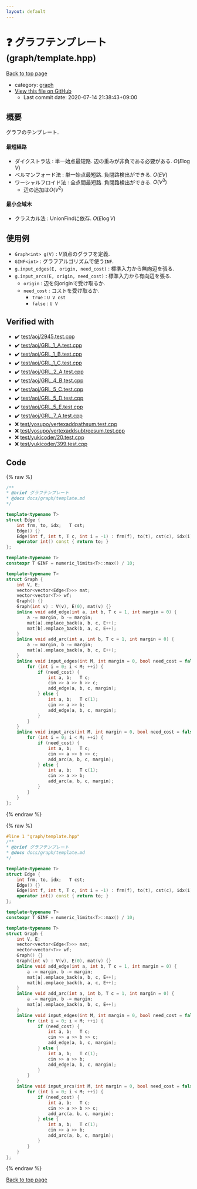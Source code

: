 ```yaml
---
layout: default
---
```


<!-- mathjax config similar to math.stackexchange -->
<script type="text/javascript" async
  src="https://cdnjs.cloudflare.com/ajax/libs/mathjax/2.7.5/MathJax.js?config=TeX-MML-AM_CHTML">
</script>
<script type="text/x-mathjax-config">
  MathJax.Hub.Config({
    TeX: { equationNumbers: { autoNumber: "AMS" }},
    tex2jax: {
      inlineMath: [ ['$','$'] ],
      processEscapes: true
    },
    "HTML-CSS": { matchFontHeight: false },
    displayAlign: "left",
    displayIndent: "2em"
  });
</script>

<script type="text/javascript" src="https://cdnjs.cloudflare.com/ajax/libs/jquery/3.4.1/jquery.min.js"></script>
<script src="https://cdn.jsdelivr.net/npm/jquery-balloon-js@1.1.2/jquery.balloon.min.js" integrity="sha256-ZEYs9VrgAeNuPvs15E39OsyOJaIkXEEt10fzxJ20+2I=" crossorigin="anonymous"></script>
<script type="text/javascript" src="../../assets/js/copy-button.js"></script>
<link rel="stylesheet" href="../../assets/css/copy-button.css" />


# :question: グラフテンプレート <small>(graph/template.hpp)</small>

<a href="../../index.html">Back to top page</a>

* category: <a href="../../index.html#f8b0b924ebd7046dbfa85a856e4682c8">graph</a>
* <a href="{{ site.github.repository_url }}/blob/master/graph/template.hpp">View this file on GitHub</a>
    - Last commit date: 2020-07-14 21:38:43+09:00




## 概要

グラフのテンプレート.

#### 最短経路

* ダイクストラ法 : 単一始点最短路. 辺の重みが非負である必要がある. $O(E\log V)$
* ベルマンフォード法 : 単一始点最短路. 負閉路検出ができる. $O(EV)$
* ワーシャルフロイド法 : 全点間最短路. 負閉路検出ができる. $O(V^3)$
  * 辺の追加は$O(V^2)$

#### 最小全域木

* クラスカル法 : UnionFindに依存. $O(E\log V)$

## 使用例

* `Graph<int> g(V)` : $V$頂点のグラフを定義.
* `GINF<int>` : グラフアルゴリズムで使う`INF`.
* `g.input_edges(E, origin, need_cost)` : 標準入力から無向辺を張る.
* `g.input_arcs(E, origin, need_cost)` : 標準入力から有向辺を張る.
  * `origin` : 辺を何originで受け取るか.
  * `need_cost` : コストを受け取るか.
    * `true` : `U V cst`
    * `false` : `U V`


## Verified with

* :heavy_check_mark: <a href="../../verify/test/aoj/2945.test.cpp.html">test/aoj/2945.test.cpp</a>
* :heavy_check_mark: <a href="../../verify/test/aoj/GRL_1_A.test.cpp.html">test/aoj/GRL_1_A.test.cpp</a>
* :heavy_check_mark: <a href="../../verify/test/aoj/GRL_1_B.test.cpp.html">test/aoj/GRL_1_B.test.cpp</a>
* :heavy_check_mark: <a href="../../verify/test/aoj/GRL_1_C.test.cpp.html">test/aoj/GRL_1_C.test.cpp</a>
* :heavy_check_mark: <a href="../../verify/test/aoj/GRL_2_A.test.cpp.html">test/aoj/GRL_2_A.test.cpp</a>
* :heavy_check_mark: <a href="../../verify/test/aoj/GRL_4_B.test.cpp.html">test/aoj/GRL_4_B.test.cpp</a>
* :heavy_check_mark: <a href="../../verify/test/aoj/GRL_5_C.test.cpp.html">test/aoj/GRL_5_C.test.cpp</a>
* :heavy_check_mark: <a href="../../verify/test/aoj/GRL_5_D.test.cpp.html">test/aoj/GRL_5_D.test.cpp</a>
* :heavy_check_mark: <a href="../../verify/test/aoj/GRL_5_E.test.cpp.html">test/aoj/GRL_5_E.test.cpp</a>
* :heavy_check_mark: <a href="../../verify/test/aoj/GRL_7_A.test.cpp.html">test/aoj/GRL_7_A.test.cpp</a>
* :x: <a href="../../verify/test/yosupo/vertexaddpathsum.test.cpp.html">test/yosupo/vertexaddpathsum.test.cpp</a>
* :x: <a href="../../verify/test/yosupo/vertexaddsubtreesum.test.cpp.html">test/yosupo/vertexaddsubtreesum.test.cpp</a>
* :x: <a href="../../verify/test/yukicoder/20.test.cpp.html">test/yukicoder/20.test.cpp</a>
* :x: <a href="../../verify/test/yukicoder/399.test.cpp.html">test/yukicoder/399.test.cpp</a>


## Code

<a id="unbundled"></a>
{% raw %}
```cpp
/**
* @brief グラフテンプレート
* @docs docs/graph/template.md
*/

template<typename T>
struct Edge {
    int frm, to, idx;   T cst;
    Edge() {}
    Edge(int f, int t, T c, int i = -1) : frm(f), to(t), cst(c), idx(i) {}
    operator int() const { return to; }
};

template<typename T>
constexpr T GINF = numeric_limits<T>::max() / 10;

template<typename T>
struct Graph {
    int V, E;
    vector<vector<Edge<T>>> mat;
    vector<vector<T>> wf;
    Graph() {}
    Graph(int v) : V(v), E(0), mat(v) {}
    inline void add_edge(int a, int b, T c = 1, int margin = 0) {
        a -= margin, b -= margin;
        mat[a].emplace_back(a, b, c, E++);
        mat[b].emplace_back(b, a, c, E++);
    }
    inline void add_arc(int a, int b, T c = 1, int margin = 0) {
        a -= margin, b -= margin;
        mat[a].emplace_back(a, b, c, E++);
    }
    inline void input_edges(int M, int margin = 0, bool need_cost = false) {
        for (int i = 0; i < M; ++i) {
            if (need_cost) {
                int a, b;   T c;
                cin >> a >> b >> c;
                add_edge(a, b, c, margin);
            } else {
                int a, b;   T c(1);
                cin >> a >> b;
                add_edge(a, b, c, margin);
            }
        }
    }
    inline void input_arcs(int M, int margin = 0, bool need_cost = false) {
        for (int i = 0; i < M; ++i) {
            if (need_cost) {
                int a, b;   T c;
                cin >> a >> b >> c;
                add_arc(a, b, c, margin);
            } else {
                int a, b;   T c(1);
                cin >> a >> b;
                add_arc(a, b, c, margin);
            }
        }
    }
};

```
{% endraw %}

<a id="bundled"></a>
{% raw %}
```cpp
#line 1 "graph/template.hpp"
/**
* @brief グラフテンプレート
* @docs docs/graph/template.md
*/

template<typename T>
struct Edge {
    int frm, to, idx;   T cst;
    Edge() {}
    Edge(int f, int t, T c, int i = -1) : frm(f), to(t), cst(c), idx(i) {}
    operator int() const { return to; }
};

template<typename T>
constexpr T GINF = numeric_limits<T>::max() / 10;

template<typename T>
struct Graph {
    int V, E;
    vector<vector<Edge<T>>> mat;
    vector<vector<T>> wf;
    Graph() {}
    Graph(int v) : V(v), E(0), mat(v) {}
    inline void add_edge(int a, int b, T c = 1, int margin = 0) {
        a -= margin, b -= margin;
        mat[a].emplace_back(a, b, c, E++);
        mat[b].emplace_back(b, a, c, E++);
    }
    inline void add_arc(int a, int b, T c = 1, int margin = 0) {
        a -= margin, b -= margin;
        mat[a].emplace_back(a, b, c, E++);
    }
    inline void input_edges(int M, int margin = 0, bool need_cost = false) {
        for (int i = 0; i < M; ++i) {
            if (need_cost) {
                int a, b;   T c;
                cin >> a >> b >> c;
                add_edge(a, b, c, margin);
            } else {
                int a, b;   T c(1);
                cin >> a >> b;
                add_edge(a, b, c, margin);
            }
        }
    }
    inline void input_arcs(int M, int margin = 0, bool need_cost = false) {
        for (int i = 0; i < M; ++i) {
            if (need_cost) {
                int a, b;   T c;
                cin >> a >> b >> c;
                add_arc(a, b, c, margin);
            } else {
                int a, b;   T c(1);
                cin >> a >> b;
                add_arc(a, b, c, margin);
            }
        }
    }
};

```
{% endraw %}

<a href="../../index.html">Back to top page</a>

